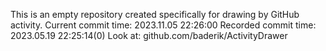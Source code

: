 This is an empty repository created specifically for drawing by GitHub activity.
Current commit time: 2023.11.05 22:26:00
Recorded commit time: 2023.05.19 22:25:14(0)
Look at: github.com/baderik/ActivityDrawer
